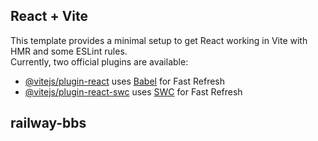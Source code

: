 ## React + Vite
This template provides a minimal setup to get React working in Vite with HMR and some ESLint rules.  
Currently, two official plugins are available:  
- [@vitejs/plugin-react](https://github.com/vitejs/vite-plugin-react/blob/main/packages/plugin-react/README.md) uses [Babel](https://babeljs.io/) for Fast Refresh
- [@vitejs/plugin-react-swc](https://github.com/vitejs/vite-plugin-react-swc) uses [SWC](https://swc.rs/) for Fast Refresh   

## railway-bbs
